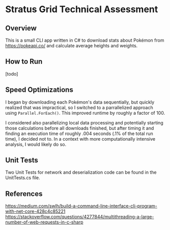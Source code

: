 # Stratus Grid Technical Assessment

## Overview
This is a small CLI app written in C# to download stats about Pokémon from https://pokeapi.co/ and calculate average heights and weights.

## How to Run
[todo]

## Speed Optimizations
I began by downloading each Pokémon's data sequentially, but quickly realized that was impractical, so I switched to a parrallelized approach using `Parallel.ForEach()`. This improved runtime by roughly a factor of 100. 

I considered also parallelizing local data processing and potentially starting those calculations before all downloads finished, but after timing it and finding an execution time of roughly .004 seconds (.1% of the total run time), I decided not to. In a context with more computationally intensive analysis, I would likely do so.

## Unit Tests
Two Unit Tests for network and deserialization code can be found in the UnitTests.cs file.

## References
https://medium.com/swlh/build-a-command-line-interface-cli-program-with-net-core-428c4c85221
https://stackoverflow.com/questions/4277844/multithreading-a-large-number-of-web-requests-in-c-sharp
